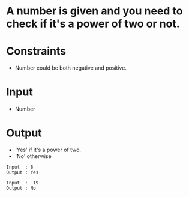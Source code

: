 # A number is given and you need to check if it's a power of two or not.

# Constraints

- Number could be both negative and positive.

# Input

- Number

# Output

- 'Yes' if it's a power of two.
- 'No' otherwise

```
Input  : 8 
Output : Yes

Input  :  19
Output : No
```

